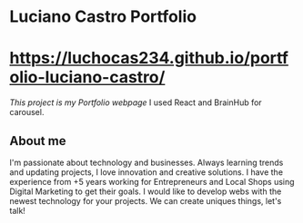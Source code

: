 # Luciano Castro Portfolio 
# https://luchocas234.github.io/portfolio-luciano-castro/

*This project is my Portfolio webpage*
I used React and BrainHub for carousel.

## About me

I'm passionate about technology and businesses. Always learning trends and updating projects, I love innovation and creative solutions.
I have the experience from +5 years working for Entrepreneurs and Local Shops using Digital Marketing to get their goals.
I would like to develop webs with the newest technology for your projects. We can create uniques things, let's talk!
